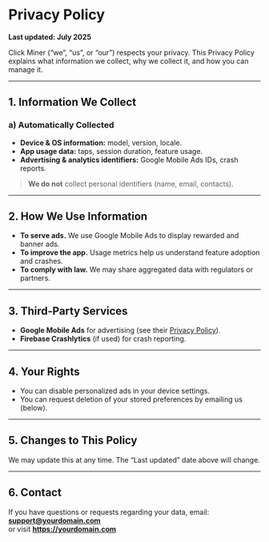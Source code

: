 # Privacy Policy

**Last updated: July 2025**

Click Miner (“we”, “us”, or “our”) respects your privacy. This Privacy Policy explains what information we collect, why we collect it, and how you can manage it.

---

## 1. Information We Collect

### a) Automatically Collected
- **Device & OS information:** model, version, locale.  
- **App usage data:** taps, session duration, feature usage.  
- **Advertising & analytics identifiers:** Google Mobile Ads IDs, crash reports.

> **We do not** collect personal identifiers (name, email, contacts).

---

## 2. How We Use Information

- **To serve ads.** We use Google Mobile Ads to display rewarded and banner ads.  
- **To improve the app.** Usage metrics help us understand feature adoption and crashes.  
- **To comply with law.** We may share aggregated data with regulators or partners.

---

## 3. Third‑Party Services

- **Google Mobile Ads** for advertising (see their [Privacy Policy](https://policies.google.com/privacy)).  
- **Firebase Crashlytics** (if used) for crash reporting.

---

## 4. Your Rights

- You can disable personalized ads in your device settings.  
- You can request deletion of your stored preferences by emailing us (below).

---

## 5. Changes to This Policy

We may update this at any time. The “Last updated” date above will change.  

---

## 6. Contact

If you have questions or requests regarding your data, email:  
**support@yourdomain.com**  
or visit **https://yourdomain.com**


